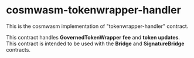 # cosmwasm-tokenwrapper-handler

This is the cosmwasm implementation of "tokenwrapper-handler" contract.

This contract handles **GovernedTokenWrapper** **fee** and **token updates**.  
This contract is intended to be used with the **Bridge** and **SignatureBridge** contracts.  